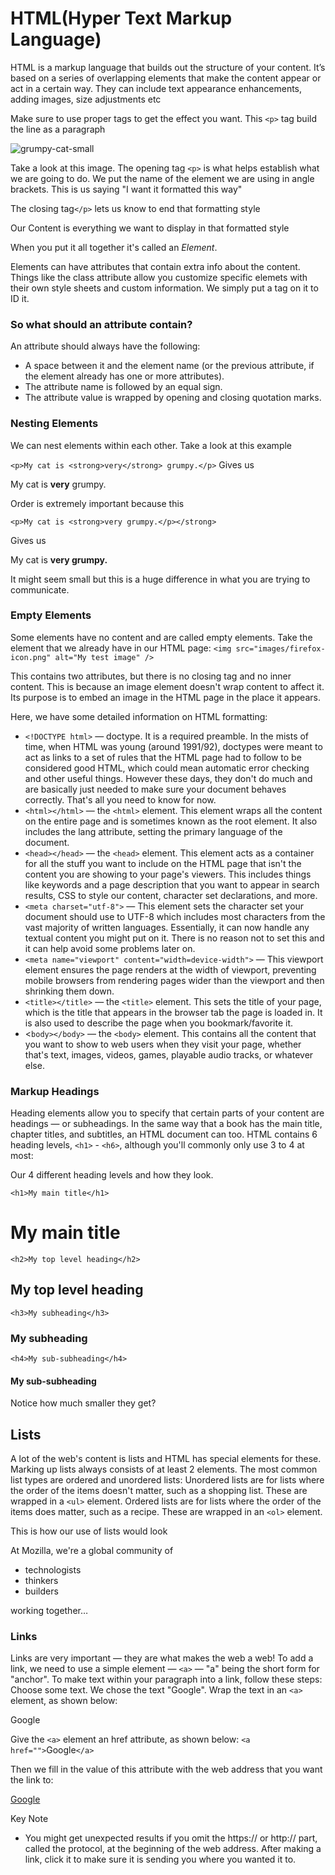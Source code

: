 # HTML(Hyper Text Markup Language)

 HTML is a markup language that builds out the structure of your content. It’s based on a series of overlapping elements that make the content appear or act in a certain way.
They can include text appearance enhancements, adding images, size adjustments etc

Make sure to use proper tags to get the effect you want. This `<p>` tag build the line as a paragraph

![grumpy-cat-small](https://user-images.githubusercontent.com/21025934/193368268-3ad69a2b-bf91-4b5a-86d1-cb10f3ad8361.png)


Take a look at this image. The opening tag `<p>` is what helps establish what we are going to do. We put the name of the element we are using in angle brackets. This is us saying "I want it formatted this way"

The closing tag`</p>` lets us know to end that formatting style

Our Content is everything we want to display in that formatted style

When you put it all together it's called an *Element*.

Elements can have attributes that contain extra info about the content. Things like the class attribute allow you customize specific elemets with their own style sheets and custom information. We simply put a tag on it to ID it.

### So what should an attribute contain?

An attribute should always have the following:

* A space between it and the element name (or the previous attribute, if the element already has one or more attributes).
* The attribute name is followed by an equal sign.
* The attribute value is wrapped by opening and closing quotation marks.

### Nesting Elements

We can nest elements within each other.
Take a look at this example

`<p>My cat is <strong>very</strong> grumpy.</p>`
Gives us

<p>My cat is <strong>very</strong> grumpy.

Order is extremely important because this

`<p>My cat is <strong>very grumpy.</p></strong>`

Gives us
<p>My cat is <strong>very grumpy.</p></strong>

It might seem small but this is a huge difference in what you are trying to communicate.

### Empty Elements

Some elements have no content and are called empty elements. Take the <img> element that we already have in our HTML page: `<img src="images/firefox-icon.png" alt="My test image" />`

This contains two attributes, but there is no closing </img> tag and no inner content. This is because an image element doesn't wrap content to affect it. Its purpose is to embed an image in the HTML page in the place it appears.

Here, we have some detailed information on HTML formatting:

* `<!DOCTYPE html>` — doctype. It is a required preamble. In the mists of time, when HTML was young (around 1991/92), doctypes were meant to act as links to a set of rules that the HTML page had to follow to be considered good HTML, which could mean automatic error checking and other useful things. However these days, they don't do much and are basically just needed to make sure your document behaves correctly. That's all you need to know for now.
* `<html></html>` — the `<html>` element. This element wraps all the content on the entire page and is sometimes known as the root element. It also includes the lang attribute, setting the primary language of the document.
* `<head></head>` — the `<head>` element. This element acts as a container for all the stuff you want to include on the HTML page that isn't the content you are showing to your page's viewers. This includes things like keywords and a page description that you want to appear in search results, CSS to style our content, character set declarations, and more.
* `<meta charset="utf-8">` — This element sets the character set your document should use to UTF-8 which includes most characters from the vast majority of written languages. Essentially, it can now handle any textual content you might put on it. There is no reason not to set this and it can help avoid some problems later on.
* `<meta name="viewport" content="width=device-width">` — This viewport element ensures the page renders at the width of viewport, preventing mobile browsers from rendering pages wider than the viewport and then shrinking them down.
* `<title></title>` — the `<title>` element. This sets the title of your page, which is the title that appears in the browser tab the page is loaded in. It is also used to describe the page when you bookmark/favorite it.
* <`body></body>` — the `<body>` element. This contains all the content that you want to show to web users when they visit your page, whether that's text, images, videos, games, playable audio tracks, or whatever else.

### Markup Headings

Heading elements allow you to specify that certain parts of your content are headings — or subheadings. In the same way that a book has the main title, chapter titles, and subtitles, an HTML document can too. HTML contains 6 heading levels, `<h1>` - `<h6>`, although you'll commonly only use 3 to 4 at most:

Our 4 different heading levels and how they look.

`<h1>My main title</h1>`
# My main title

`<h2>My top level heading</h2>`
## My top level heading

`<h3>My subheading</h3>`
### My subheading

`<h4>My sub-subheading</h4>`
#### My sub-subheading

Notice how much smaller they get?

## Lists

A lot of the web's content is lists and HTML has special elements for these. Marking up lists always consists of at least 2 elements. The most common list types are ordered and unordered lists:
Unordered lists are for lists where the order of the items doesn't matter, such as a shopping list. These are wrapped in a `<ul>` element.
Ordered lists are for lists where the order of the items does matter, such as a recipe. These are wrapped in an `<ol>` element.

This is how our use of lists would look
<p>At Mozilla, we're a global community of</p>

<ul>
  <li>technologists</li>
  <li>thinkers</li>
  <li>builders</li>
</ul>

<p>working together…</p>

### Links

Links are very important — they are what makes the web a web! To add a link, we need to use a simple element — `<a>` — "a" being the short form for "anchor". To make text within your paragraph into a link, follow these steps:
Choose some text. We chose the text "Google".
Wrap the text in an `<a>` element, as shown below:

<a>Google</a>

Give the `<a>` element an href attribute, as shown below:
`<a href="">`Google`</a>`

Then we fill in the value of this attribute with the web address that you want the link to:

<a href="https://www.google.com/">Google</a>

Key Note

* You might get unexpected results if you omit the https:// or http:// part, called the protocol, at the beginning of the web address. After making a link, click it to make sure it is sending you where you wanted it to.

